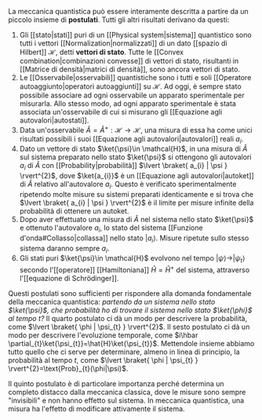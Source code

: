 La meccanica quantistica può essere interamente descritta a partire da un piccolo insieme di **postulati**. Tutti gli altri risultati derivano da questi:
1. Gli [[stato|stati]] puri di un [[Physical system|sistema]] quantistico sono tutti i vettori [[Normalization|normalizzati]] di un dato [[spazio di Hilbert]] $\mathcal{H}$, detti **vettori di stato**. Tutte le [[Convex combination|combinazioni convesse]] di vettori di stato, risultanti in [[Matrice di densità|matrici di densità]], sono ancora vettori di stato.
2. Le [[Osservabile|osservabili]] quantistiche sono i tutti e soli [[Operatore autoaggiunto|operatori autoaggiunti]] su $\mathcal{H}$. Ad oggi, è sempre stato possibile associare ad ogni osservabile un apparato sperimentale per misurarla. Allo stesso modo, ad ogni apparato sperimentale è stata associata un'osservabile di cui si misurano gli [[Equazione agli autovalori|autostati]].
3. Data un'osservabile $\hat{A}=\hat{A}^{+}:\mathcal{H}\to \mathcal{H}$, una misura di essa ha come unici risultati possibili i suoi [[Equazione agli autovalori|autovalori]] reali $a_{i}$.
4. Dato un vettore di stato $\ket{\psi}\in \mathcal{H}$, in una misura di $\hat{A}$ sul sistema preparato nello stato $\ket{\psi}$ si ottengono gli autovalori $a_{i}$ di $\hat{A}$ con [[Probability|probabilità]] $\lvert \braket{ a_{i} | \psi } \rvert^{2}$, dove $\ket{a_{i}}$ è un [[Equazione agli autovalori|autoket]] di $\hat{A}$ relativo all'autovalore $a_{i}$. Questo è verificato sperimentalmente ripetendo molte misure su sistemi preparati identicamente e si trova che $\lvert \braket{ a_{i} | \psi } \rvert^{2}$ è il limite per misure infinite della probabilità di ottenere un autoket.
5. Dopo aver effettuato una misura di $\hat{A}$ nel sistema nello stato $\ket{\psi}$  e ottenuto l'autovalore $a_{i}$, lo stato del sistema [[Funzione d'onda#Collasso|collassa]] nello stato $|a_{i}\rangle$. Misure ripetute sullo stesso sistema daranno sempre $a_{i}$.
6. Gli stati puri $\ket{\psi}\in \mathcal{H}$ evolvono nel tempo $|\psi\rangle \rightarrow |\psi_{t}\rangle$ secondo l'[[operatore]] [[Hamiltoniana]] $\hat{H}=\hat{H}^{+}$ del sistema, attraverso l'[[equazione di Schrödinger]].

Questi postulati sono sufficienti per rispondere alla domanda fondamentale della meccanica quantistica: *partendo da un sistema nello stato $\ket{\psi}$, che probabilità ho di trovare il sistema nello stato $\ket{\phi}$ al tempo $t$?* Il quarto postulato ci dà un modo per descrivere la probabilità, come $\lvert \braket{ \phi | \psi_{t} } \rvert^{2}$. Il sesto postulato ci dà un modo per descrivere l'evoluzione temporale, come $i\hbar \partial_{t}\ket{\psi_{t}}=\hat{H}\ket{\psi_{t}}$. Mettendole insieme abbiamo tutto quello che ci serve per determinare, almeno in linea di principio, la probabilità al tempo $t$, come $\lvert \braket{ \phi | \psi_{t} } \rvert^{2}=\text{Prob}_{t}(\phi|\psi)$.

Il quinto postulato è di particolare importanza perché determina un completo distacco dalla meccanica classica, dove le misure sono sempre "invisibili" e non hanno effetto sul sistema. In meccanica quantistica, una misura ha l'effetto di modificare attivamente il sistema.